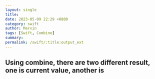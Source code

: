 ```yaml
---
layout: single
title: 
date: 2023-05-09 22:29 +0800
category: swift
author: Marvin
tags: [Swift, Combine]
summary: 
permalink: /swift/:title:output_ext
---
```


## Using combine, there are two different result, one is current value, another is 

<!-- 參考網址 -->
<!-- https://www.avanderlee.com/combine/passthroughsubject-currentvaluesubject-explained/ -->